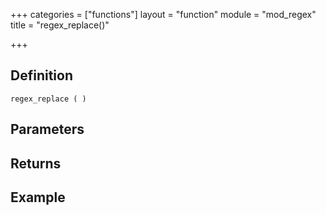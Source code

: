 +++
categories = ["functions"]
layout = "function"
module = "mod_regex"
title = "regex_replace()"

+++

## Definition

    regex_replace ( )

## Parameters

## Returns

## Example
